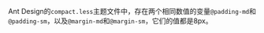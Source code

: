 Ant Design的`compact.less`主题文件中，存在两个相同数值的变量`@padding-md`和`@padding-sm`，以及`@margin-md`和`@margin-sm`，它们的值都是8px。
